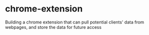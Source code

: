 # chrome-extension
Building a chrome extension that can pull potential clients' data from webpages, and store the data for future access 
